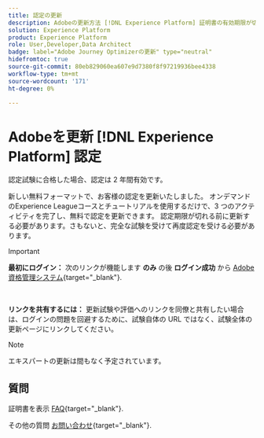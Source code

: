 ```yaml
---
title: 認定の更新
description: Adobeの更新方法 [!DNL Experience Platform] 証明書の有効期限が切れる前に確認します。
solution: Experience Platform
product: Experience Platform
role: User,Developer,Data Architect
badge: label="Adobe Journey Optimizerの更新" type="neutral"
hidefromtoc: true
source-git-commit: 80eb829060ea607e9d7380f8f97219936bee4338
workflow-type: tm+mt
source-wordcount: '171'
ht-degree: 0%

---
```


# Adobeを更新 [!DNL Experience Platform] 認定

認定試験に合格した場合、認定は 2 年間有効です。

新しい無料フォーマットで、お客様の認定を更新いたしました。 オンデマンドのExperience Leagueコースとチュートリアルを使用するだけで、3 つのアクティビティを完了し、無料で認定を更新できます。 認定期限が切れる前に更新する必要があります。さもないと、完全な試験を受けて再度認定を受ける必要があります。

>[!IMPORTANT]
>
>**最初にログイン：** 次のリンクが機能します **のみ** の後 **ログイン成功** から [Adobe資格管理システム](https://www.certmetrics.com/adobe){target="_blank"}.
>
><br>
>
>**リンクを共有するには：** 更新試験や評価へのリンクを同僚と共有したい場合は、ログインの問題を回避するために、試験自体の URL ではなく、試験全体の更新ページにリンクしてください。

>[!NOTE]
>エキスパートの更新は間もなく予定されています。

## 質問

証明書を表示 [FAQ](https://experienceleague.adobe.com/docs/certification/certification/faq.html){target="_blank"}.

その他の質問 [お問い合わせ](mailto:certif@adobe.com){target="_blank"}.

